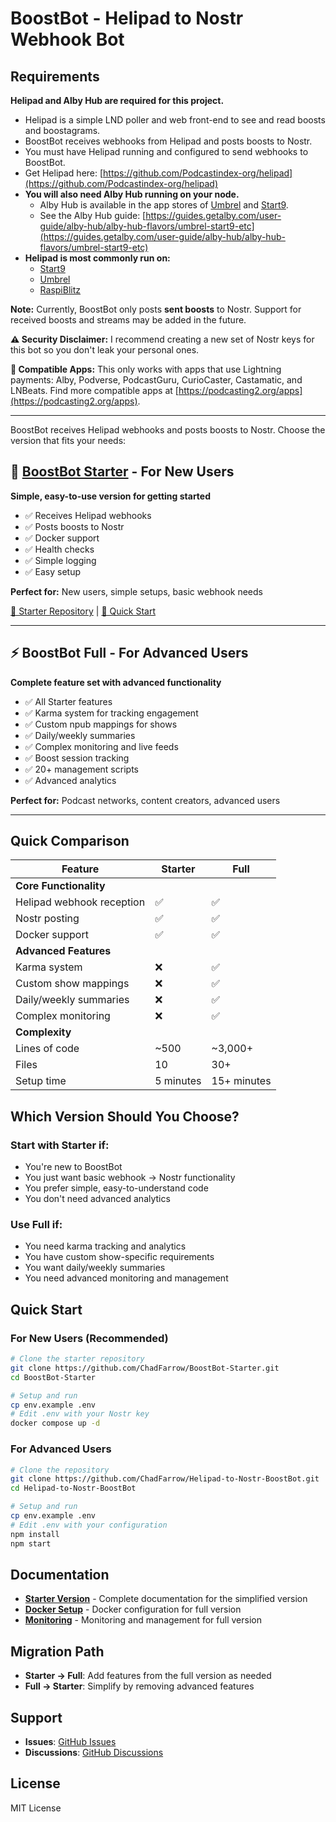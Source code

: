 # BoostBot - Helipad to Nostr Webhook Bot

## Requirements

**Helipad and Alby Hub are required for this project.**

- Helipad is a simple LND poller and web front-end to see and read boosts and boostagrams.
- BoostBot receives webhooks from Helipad and posts boosts to Nostr.
- You must have Helipad running and configured to send webhooks to BoostBot.
- Get Helipad here: [https://github.com/Podcastindex-org/helipad](https://github.com/Podcastindex-org/helipad)
- **You will also need Alby Hub running on your node.**
  - Alby Hub is available in the app stores of [Umbrel](https://umbrel.com/) and [Start9](https://start9.com/).
  - See the Alby Hub guide: [https://guides.getalby.com/user-guide/alby-hub/alby-hub-flavors/umbrel-start9-etc](https://guides.getalby.com/user-guide/alby-hub/alby-hub-flavors/umbrel-start9-etc)
- **Helipad is most commonly run on:**
  - [Start9](https://start9.com/)
  - [Umbrel](https://umbrel.com/)
  - [RaspiBlitz](https://github.com/raspiblitz/raspiblitz)

**Note:** Currently, BoostBot only posts **sent boosts** to Nostr. Support for received boosts and streams may be added in the future.

**⚠️ Security Disclaimer:** I recommend creating a new set of Nostr keys for this bot so you don't leak your personal ones.

**📱 Compatible Apps:** This only works with apps that use Lightning payments: Alby, Podverse, PodcastGuru, CurioCaster, Castamatic, and LNBeats. Find more compatible apps at [https://podcasting2.org/apps](https://podcasting2.org/apps).

---

BoostBot receives Helipad webhooks and posts boosts to Nostr. Choose the version that fits your needs:

## 🚀 [BoostBot Starter](https://github.com/ChadFarrow/BoostBot-Starter) - For New Users
**Simple, easy-to-use version for getting started**

- ✅ Receives Helipad webhooks
- ✅ Posts boosts to Nostr  
- ✅ Docker support
- ✅ Health checks
- ✅ Simple logging
- ✅ Easy setup

**Perfect for:** New users, simple setups, basic webhook needs

[📖 Starter Repository](https://github.com/ChadFarrow/BoostBot-Starter) | [🚀 Quick Start](https://github.com/ChadFarrow/BoostBot-Starter#quick-start)

---

## ⚡ BoostBot Full - For Advanced Users
**Complete feature set with advanced functionality**

- ✅ All Starter features
- ✅ Karma system for tracking engagement
- ✅ Custom npub mappings for shows
- ✅ Daily/weekly summaries
- ✅ Complex monitoring and live feeds
- ✅ Boost session tracking
- ✅ 20+ management scripts
- ✅ Advanced analytics

**Perfect for:** Podcast networks, content creators, advanced users

---

## Quick Comparison

| Feature | Starter | Full |
|---------|---------|------|
| **Core Functionality** |
| Helipad webhook reception | ✅ | ✅ |
| Nostr posting | ✅ | ✅ |
| Docker support | ✅ | ✅ |
| **Advanced Features** |
| Karma system | ❌ | ✅ |
| Custom show mappings | ❌ | ✅ |
| Daily/weekly summaries | ❌ | ✅ |
| Complex monitoring | ❌ | ✅ |
| **Complexity** |
| Lines of code | ~500 | ~3,000+ |
| Files | 10 | 30+ |
| Setup time | 5 minutes | 15+ minutes |

## Which Version Should You Choose?

### Start with **Starter** if:
- You're new to BoostBot
- You just want basic webhook → Nostr functionality
- You prefer simple, easy-to-understand code
- You don't need advanced analytics

### Use **Full** if:
- You need karma tracking and analytics
- You have custom show-specific requirements
- You want daily/weekly summaries
- You need advanced monitoring and management

## Quick Start

### For New Users (Recommended)
```bash
# Clone the starter repository
git clone https://github.com/ChadFarrow/BoostBot-Starter.git
cd BoostBot-Starter

# Setup and run
cp env.example .env
# Edit .env with your Nostr key
docker compose up -d
```

### For Advanced Users
```bash
# Clone the repository  
git clone https://github.com/ChadFarrow/Helipad-to-Nostr-BoostBot.git
cd Helipad-to-Nostr-BoostBot

# Setup and run
cp env.example .env
# Edit .env with your configuration
npm install
npm start
```

## Documentation

- **[Starter Version](https://github.com/ChadFarrow/BoostBot-Starter)** - Complete documentation for the simplified version
- **[Docker Setup](./DOCKER.md)** - Docker configuration for full version
- **[Monitoring](./MONITORING.md)** - Monitoring and management for full version

## Migration Path

- **Starter → Full**: Add features from the full version as needed
- **Full → Starter**: Simplify by removing advanced features

## Support

- **Issues**: [GitHub Issues](https://github.com/your-repo/issues)
- **Discussions**: [GitHub Discussions](https://github.com/your-repo/discussions)

## License

MIT License